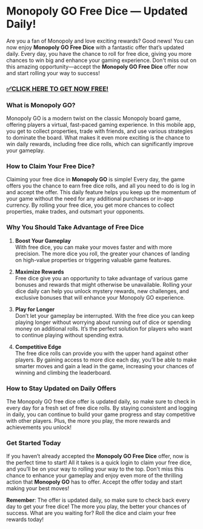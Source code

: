 # Monopoly GO Free Dice — Updated Daily!

Are you a fan of Monopoly and love exciting rewards? Good news! You can now enjoy **Monopoly GO Free Dice** with a fantastic offer that’s updated daily. Every day, you have the chance to roll for free dice, giving you more chances to win big and enhance your gaming experience. Don't miss out on this amazing opportunity—accept the **Monopoly GO Free Dice** offer now and start rolling your way to success!

### [✅CLICK HERE TO GET NOW FREE!](https://justfree.xyz/monopoly/go/)

### What is Monopoly GO?

Monopoly GO is a modern twist on the classic Monopoly board game, offering players a virtual, fast-paced gaming experience. In this mobile app, you get to collect properties, trade with friends, and use various strategies to dominate the board. What makes it even more exciting is the chance to win daily rewards, including free dice rolls, which can significantly improve your gameplay.

### How to Claim Your Free Dice?

Claiming your free dice in **Monopoly GO** is simple! Every day, the game offers you the chance to earn free dice rolls, and all you need to do is log in and accept the offer. This daily feature helps you keep up the momentum of your game without the need for any additional purchases or in-app currency. By rolling your free dice, you get more chances to collect properties, make trades, and outsmart your opponents.

### Why You Should Take Advantage of Free Dice

1. **Boost Your Gameplay**  
   With free dice, you can make your moves faster and with more precision. The more dice you roll, the greater your chances of landing on high-value properties or triggering valuable game features.

2. **Maximize Rewards**  
   Free dice give you an opportunity to take advantage of various game bonuses and rewards that might otherwise be unavailable. Rolling your dice daily can help you unlock mystery rewards, new challenges, and exclusive bonuses that will enhance your Monopoly GO experience.

3. **Play for Longer**  
   Don’t let your gameplay be interrupted. With the free dice you can keep playing longer without worrying about running out of dice or spending money on additional rolls. It’s the perfect solution for players who want to continue playing without spending extra.

4. **Competitive Edge**  
   The free dice rolls can provide you with the upper hand against other players. By gaining access to more dice each day, you’ll be able to make smarter moves and gain a lead in the game, increasing your chances of winning and climbing the leaderboard.

### How to Stay Updated on Daily Offers

The Monopoly GO free dice offer is updated daily, so make sure to check in every day for a fresh set of free dice rolls. By staying consistent and logging in daily, you can continue to build your game progress and stay competitive with other players. Plus, the more you play, the more rewards and achievements you unlock!

### Get Started Today

If you haven’t already accepted the **Monopoly GO Free Dice** offer, now is the perfect time to start! All it takes is a quick login to claim your free dice, and you’ll be on your way to rolling your way to the top. Don't miss this chance to enhance your gameplay and enjoy even more of the thrilling action that **Monopoly GO** has to offer. Accept the offer today and start making your best moves!

**Remember**: The offer is updated daily, so make sure to check back every day to get your free dice! The more you play, the better your chances of success. What are you waiting for? Roll the dice and claim your free rewards today!
